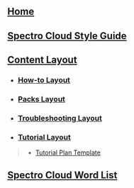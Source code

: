 
## [Home](https://github.com/spectrocloud/librarium/wiki)

## [Spectro Cloud Style Guide](https://github.com/spectrocloud/librarium/wiki/Spectro-Cloud-Style-Guide)

## [Content Layout](https://github.com/spectrocloud/librarium/wiki/Content-Layout)

- ### [How-to Layout](https://github.com/spectrocloud/librarium/wiki/How-to-Layout)

- ### [Packs Layout](https://github.com/spectrocloud/librarium/wiki/Packs-Layout)

- ### [Troubleshooting Layout](https://github.com/spectrocloud/librarium/wiki/Troubleshooting-Layout)

- ### [Tutorial Layout](https://github.com/spectrocloud/librarium/wiki/Tutorial-Layout)

> - [Tutorial Plan Template](https://github.com/spectrocloud/librarium/wiki/Tutorial-Plan-Template)

## [Spectro Cloud Word List](https://github.com/spectrocloud/librarium/wiki/Spectro-Cloud-Word-List)